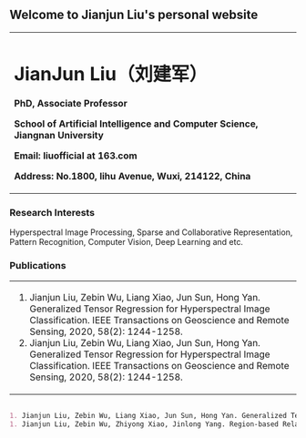 ## Welcome to Jianjun Liu's personal website

<table border="0">
  <tr>
    <td width="75%">
      <h1>JianJun Liu（刘建军）</h1>
      <p><b>PhD, Associate Professor</b></p>
      <p><b>School of Artificial Intelligence and Computer Science, Jiangnan University</b></p>
      <p><b>Email: liuofficial at 163.com</b></p>
      <p><b>Address: No.1800, lihu Avenue, Wuxi, 214122, China</b></p>
    </td>
  </tr>
</table>

### Research Interests

Hyperspectral Image Processing, Sparse and Collaborative Representation, Pattern Recognition, Computer Vision, Deep Learning and etc.

### Publications

<table border="0">
  <tr>
    <td width="75%">
      <ol>
        <li>Jianjun Liu, Zebin Wu, Liang Xiao, Jun Sun, Hong Yan. Generalized Tensor Regression for Hyperspectral Image Classification. IEEE Transactions on Geoscience and Remote Sensing, 2020,  58(2): 1244-1258.</li>
        <li>Jianjun Liu, Zebin Wu, Liang Xiao, Jun Sun, Hong Yan. Generalized Tensor Regression for Hyperspectral Image Classification. IEEE Transactions on Geoscience and Remote Sensing, 2020,  58(2): 1244-1258.</li>
      </ol>
    </td>
  </tr>
</table>

```markdown

1. Jianjun Liu, Zebin Wu, Liang Xiao, Jun Sun, Hong Yan. Generalized Tensor Regression for Hyperspectral Image Classification. IEEE Transactions on Geoscience and Remote Sensing, 2020,  58(2): 1244-1258.
1. Jianjun Liu, Zebin Wu, Zhiyong Xiao, Jinlong Yang. Region-based Relaxed Multiple Kernel Collaborative Representation for Hyperspectral Image Classification. IEEE Access, 2017,  5: 20921-20933.
```


